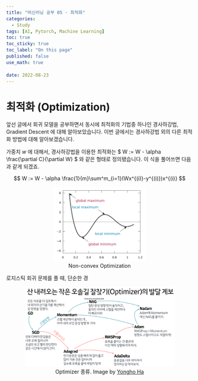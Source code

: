 ```yaml
---
title: "머신러닝 공부 05 - 최적화"
categories:
  - Study
tags: [AI, Pytorch, Machine Learning]
toc: true
toc_sticky: true
toc_label: "On this page"
published: false
use_math: true

date: 2022-08-23
---
```


# 최적화 (Optimization)
앞선 글에서 회귀 모델을 공부하면서 동시에 최적화의 기법중 하나인 경사하강법, Gradient Descent 에 대해 알아보았습니다. 이번 글에서는 경사하강법 외의 다른 최적화 방법에 대해 알아보겠습니다.

가중치 $w$ 에 대해서, 경사하강법을 이용한 최적화는 $ W := W - \alpha \frac{\partial C}{\partial W} $ 와 같은 형태로 정의됐습니다. 이 식을 풀어쓰면 다음과 같게 되겠죠.

$$ 
W := W - \alpha \frac{1}{m}\sum^m_{i=1}(Wx^{(i)}-y^{(i)})x^{(i)} 
$$ 



<center>
<figure style="width:50%"> <img src="/Images/Study/mlstudy/2/nonconvex.jpg" alt=""/>
<figcaption> Non-convex Optimization </figcaption>
</figure>
</center>

로지스틱 회귀 문제를 풀 때, 단순한 경

<center>
<figure style="width:80%"> <img src="/Images/Study/mlstudy/5/optimizer.png" />
<figcaption> Optimizer 종류. Image by <a href="https://www.slideshare.net/yongho/ss-79607172"> Yongho Ha </a>
</figcaption>
</figure>
</center>

